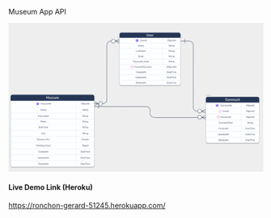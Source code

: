 Museum App API

![Database](src/assets/database.png)

#### Live Demo Link (Heroku)
https://ronchon-gerard-51245.herokuapp.com/
